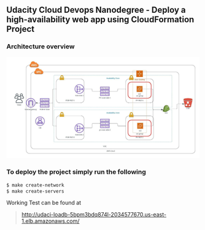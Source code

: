 ## Udacity Cloud Devops Nanodegree - Deploy a high-availability web app using CloudFormation Project

### Architecture overview

![Architecture](./Project%202.jpeg)

### To deploy the project simply run the following

```
$ make create-network
$ make create-servers
```

Working Test can be found at 

>http://udaci-loadb-5bpm3bdq874l-2034577670.us-east-1.elb.amazonaws.com/
